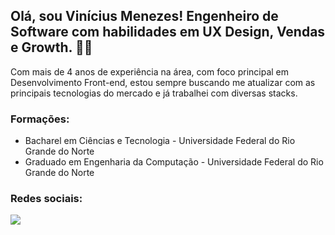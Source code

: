 ## Olá, sou Vinícius Menezes! Engenheiro de Software com habilidades em UX Design, Vendas e Growth. 🙋‍♂️

<!-- <div align="center">
  <a href="https://github.com/ViniciusAzevedoM">
  <img height="180em" width="400" src="https://github-readme-stats.vercel.app/api?username=ViniciusAzevedoM&show_icons=true&theme=algolia&include_all_commits=true&count_private=true"/>
  <img height="180em" width="400" src="https://github-readme-stats.vercel.app/api/top-langs/?username=ViniciusAzevedoM&layout=compact&langs_count=7&theme=algolia"/>
</div> -->

Com mais de 4 anos de experiência na área, com foco principal em Desenvolvimento Front-end, estou sempre buscando me atualizar com as principais tecnologias do mercado e já trabalhei com diversas stacks.

### Formações:
- Bacharel em Ciências e Tecnologia - Universidade Federal do Rio Grande do Norte
- Graduado em Engenharia da Computação - Universidade Federal do Rio Grande do Norte

### Redes sociais:
<div>
   <a href="https://linkedin.com/in/vinicius-de-azevedo-menezes" rel="noreferrer" target="_blank"><img src="https://img.shields.io/badge/-LinkedIn-%230077B5?style=for-the-badge&logo=linkedin&logoColor=white" target="_blank"></a> 
</div>
